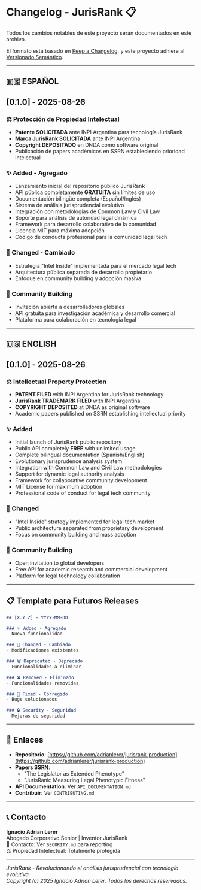 # Changelog - JurisRank 📋

Todos los cambios notables de este proyecto serán documentados en este archivo.

El formato está basado en [Keep a Changelog](https://keepachangelog.com/es/1.0.0/),
y este proyecto adhiere al [Versionado Semántico](https://semver.org/spec/v2.0.0.html).

---

## 🇪🇸 ESPAÑOL

## [0.1.0] - 2025-08-26

### ⚖️ Protección de Propiedad Intelectual
- **Patente SOLICITADA** ante INPI Argentina para tecnología JurisRank
- **Marca JurisRank SOLICITADA** ante INPI Argentina 
- **Copyright DEPOSITADO** en DNDA como software original
- Publicación de papers académicos en SSRN estableciendo prioridad intelectual

### ✨ Added - Agregado
- Lanzamiento inicial del repositorio público JurisRank
- API pública completamente **GRATUITA** sin límites de uso
- Documentación bilingüe completa (Español/Inglés)
- Sistema de análisis jurisprudencial evolutivo
- Integración con metodologías de Common Law y Civil Law
- Soporte para análisis de autoridad legal dinámica
- Framework para desarrollo colaborativo de la comunidad
- Licencia MIT para máxima adopción
- Código de conducta profesional para la comunidad legal tech

### 🚀 Changed - Cambiado
- Estrategia "Intel Inside" implementada para el mercado legal tech
- Arquitectura pública separada de desarrollo propietario
- Enfoque en community building y adopción masiva

### 🎯 Community Building
- Invitación abierta a desarrolladores globales
- API gratuita para investigación académica y desarrollo comercial
- Plataforma para colaboración en tecnología legal

---

## 🇺🇸 ENGLISH

## [0.1.0] - 2025-08-26

### ⚖️ Intellectual Property Protection
- **PATENT FILED** with INPI Argentina for JurisRank technology
- **JurisRank TRADEMARK FILED** with INPI Argentina
- **COPYRIGHT DEPOSITED** at DNDA as original software
- Academic papers published on SSRN establishing intellectual priority

### ✨ Added
- Initial launch of JurisRank public repository
- Public API completely **FREE** with unlimited usage
- Complete bilingual documentation (Spanish/English)
- Evolutionary jurisprudence analysis system
- Integration with Common Law and Civil Law methodologies
- Support for dynamic legal authority analysis
- Framework for collaborative community development
- MIT License for maximum adoption
- Professional code of conduct for legal tech community

### 🚀 Changed
- "Intel Inside" strategy implemented for legal tech market
- Public architecture separated from proprietary development
- Focus on community building and mass adoption

### 🎯 Community Building
- Open invitation to global developers
- Free API for academic research and commercial development
- Platform for legal technology collaboration

---

## 📋 Template para Futuros Releases

```markdown
## [X.Y.Z] - YYYY-MM-DD

### ✨ Added - Agregado
- Nueva funcionalidad

### 🔄 Changed - Cambiado
- Modificaciones existentes

### 🗑️ Deprecated - Deprecado
- Funcionalidades a eliminar

### ❌ Removed - Eliminado
- Funcionalidades removidas

### 🐛 Fixed - Corregido
- Bugs solucionados

### 🔒 Security - Seguridad
- Mejoras de seguridad
```

---

## 🔗 Enlaces

- **Repositorio**: [https://github.com/adrianlerer/jurisrank-production](https://github.com/adrianlerer/jurisrank-production)
- **Papers SSRN**: 
  - "The Legislator as Extended Phenotype"
  - "JurisRank: Measuring Legal Phenotypic Fitness"
- **API Documentation**: Ver `API_DOCUMENTATION.md`
- **Contribuir**: Ver `CONTRIBUTING.md`

---

## 📞 Contacto

**Ignacio Adrian Lerer**  
Abogado Corporativo Senior | Inventor JurisRank  
📧 Contacto: Ver `SECURITY.md` para reporting  
⚖️ Propiedad Intelectual: Totalmente protegida  

---

*JurisRank - Revolucionando el análisis jurisprudencial con tecnología evolutiva*  
*Copyright (c) 2025 Ignacio Adrian Lerer. Todos los derechos reservados.*